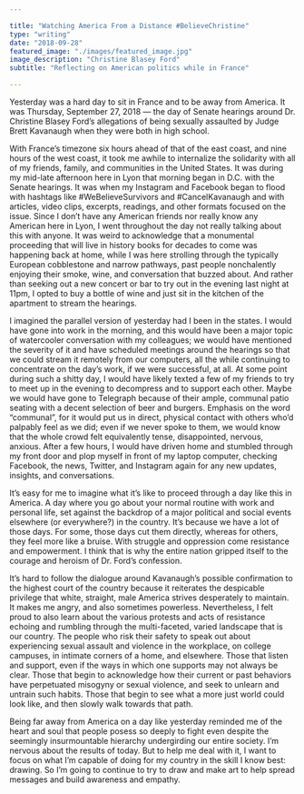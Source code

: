 ```yaml
---

title: "Watching America From a Distance #BelieveChristine"
type: "writing"
date: "2018-09-28"
featured_image: "./images/featured_image.jpg"
image_description: "Christine Blasey Ford"
subtitle: "Reflecting on American politics while in France"

---
```


Yesterday was a hard day to sit in France and to be away from America. It was
Thursday, September 27, 2018 — the day of Senate  hearings around Dr. Christine
Blasey Ford’s allegations of being sexually assaulted by Judge Brett Kavanaugh
when they were both in high school.

With France’s timezone six hours ahead of that of the east coast, and nine
hours of the west coast, it took me awhile to internalize the solidarity with
all of my friends, family, and communities in the United States. It was during
my mid-late afternoon here in Lyon that morning began in D.C. with the Senate
hearings. It was when my Instagram and Facebook began to flood with hashtags
like #WeBelieveSurvivors and #CancelKavanaugh and with articles, video clips,
excerpts, readings, and other formats focused on the issue. Since I don’t have
any American friends nor really know any American here in Lyon, I went
throughout the day not really talking about this with anyone. It was weird to
acknowledge that a monumental proceeding that will live in history books for
decades to come was happening back at home, while I was here strolling through
the typically European cobblestone and narrow pathways, past people
nonchalently enjoying their smoke, wine, and conversation that buzzed about.
And rather than seeking out a new concert or bar to try out in the evening last
night at 11pm, I opted to buy a bottle of wine and just sit in the kitchen of
the apartment to stream the hearings.

I imagined the parallel version of yesterday had I been in the states. I would
have gone into work in the morning, and this would have been a major topic of
watercooler conversation with my colleagues; we would have mentioned the
severity of it and have scheduled meetings around the hearings so that we could
stream it remotely from our computers, all the while continuing to concentrate
on the day’s work, if we were successful, at all.  At some point during such a
shitty day, I would have likely texted a few of my friends to try to meet up in
the evening to decompress and to support each other. Maybe we would have gone
to Telegraph because of their ample, communal patio seating with a decent
selection of beer and burgers. Emphasis on the word “communal”, for it would
put us in direct, physical contact with others who’d palpably feel as we did;
even if we never spoke to them, we would know that the whole crowd felt
equivalently tense, disappointed, nervous, anxious. After a few hours, I would
have driven home and stumbled through my front door and plop myself in front of my laptop
computer, checking Facebook, the news, Twitter, and Instagram again for any new
updates, insights, and conversations.

It’s easy for me to imagine what it’s like to proceed through a day like this
in America. A day where you go about your normal routine with work and personal
life, set against the backdrop of a major political and social events elsewhere
(or everywhere?) in the country. It’s because we have a lot of those days. For
some, those days cut them directly, whereas for others, they feel more like a
bruise. With struggle and oppression come resistance and empowerment. I think
that is why the entire nation gripped itself to the courage and heroism of Dr.
Ford’s confession.

It’s hard to follow the dialogue around Kavanaugh’s possible confirmation to
the highest court of the country because it reiterates the despicable privilege
that white, straight, male America strives desperately to maintain. It makes me
angry, and also sometimes powerless. Nevertheless, I felt proud to also learn
about the various protests and acts of resistance echoing and rumbling through
the multi-faceted, varied landscape that is our country. The people who risk
their safety to speak out about  experiencing sexual assault and violence in
the workplace, on college campuses, in intimate corners of a home, and
elsewhere. Those that listen and support, even if the ways in which one
supports may not always be clear. Those that begin to acknowledge how their
current or past behaviors have perpetuated misogyny or sexual violence, and
seek to unlearn and untrain such habits. Those that begin to see what a more
just world could look like, and then slowly walk towards that path.

Being far away from America on a day like yesterday reminded me of the heart
and soul that people posess so deeply to fight even despite the seemingly
insurmountable hierarchy undergirding our entire society. I’m nervous about the
results of today. But to help me deal with it, I want to focus on what I’m
capable of doing for my country in the skill I know best: drawing. So I’m going
to continue to try to draw and make art to help spread messages and build
awareness and empathy.
